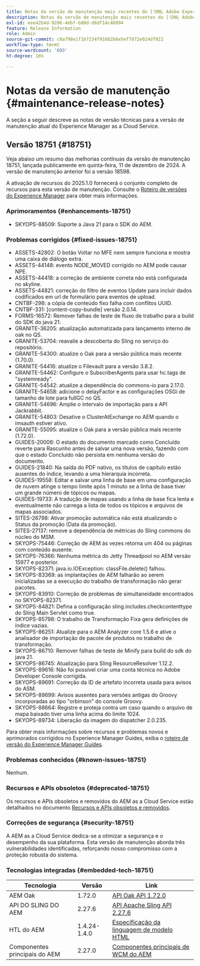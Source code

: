 ```yaml
---
title: Notas da versão de manutenção mais recentes do [!DNL Adobe Experience Manager] as a Cloud Service.
description: Notas da versão de manutenção mais recentes do [!DNL Adobe Experience Manager] as a Cloud Service.
exl-id: eee42b4d-9206-4ebf-b88d-d8df14c46094
feature: Release Information
role: Admin
source-git-commit: c8a798e1f1b7234f91682b6e5ef7072e024df022
workflow-type: tm+mt
source-wordcount: '693'
ht-degree: 16%

---
```



# Notas da versão de manutenção {#maintenance-release-notes}

A seção a seguir descreve as notas de versão técnicas para a versão de manutenção atual do Experience Manager as a Cloud Service.

## Versão 18751 {#18751}

Veja abaixo um resumo das melhorias contínuas da versão de manutenção 18751, lançada publicamente em quinta-feira, 11 de dezembro de 2024. A versão de manutenção anterior foi a versão 18598.

A ativação de recursos do 2025.1.0 fornecerá o conjunto completo de recursos para esta versão de manutenção. Consulte o [Roteiro de versões do Experience Manager](https://experienceleague.adobe.com/en/docs/experience-manager-release-information/aem-release-updates/update-releases-roadmap) para obter mais informações.

### Aprimoramentos {#enhancements-18751}

* SKYOPS-88509: Suporte a Java 21 para o SDK do AEM.

### Problemas corrigidos {#fixed-issues-18751}

* ASSETS-42802: O botão Voltar no MFE nem sempre funciona e mostra uma caixa de diálogo extra.
* ASSETS-44148: evento NODE_MOVED corrigido no AEM pode causar NPE.
* ASSETS-44418: a correção de ambiente correta não está configurada no skyline.
* ASSETS-44821: correção do filtro de eventos Update para incluir dados codificados em url de formulário para eventos de upload.
* CNTBF-298: a cópia de conteúdo fixo falha com conflitos UUID.
* CNTBF-331: [content-copy-bundle] versão 2.0.14.
* FORMS-16572: Remover falhas de teste de fluxo de trabalho para a build do SDK do java 21.
* GRANITE-36205: atualização automatizada para lançamento interno de oak no QS.
* GRANITE-53704: reavalie a descoberta do Sling no serviço do repositório.
* GRANITE-54300: atualize o Oak para a versão pública mais recente (1.70.0).
* GRANITE-54416: atualize o Filevault para a versão 3.8.2.
* GRANITE-54462: Configure o SubscriberAgents para usar hc.tags de &quot;systemready&quot;.
* GRANITE-54542: atualize a dependência do commons-io para 2.17.0.
* GRANITE-54658: adicione o delayFactor e as configurações OSGi de tamanho de lote para fullGC no QS.
* GRANITE-54696: Amplie o intervalo de importação para a API Jackrabbit.
* GRANITE-54803: Desative o ClusterAtExchange no AEM quando o imsauth estiver ativo.
* GRANITE-55095: atualize o Oak para a versão pública mais recente (1.72.0).
* GUIDES-20006: O estado do documento marcado como Concluído reverte para Rascunho antes de salvar uma nova versão, fazendo com que o estado Concluído não persista em nenhuma versão do documento.
* GUIDES-21840: Na saída do PDF nativo, os títulos de capítulo estão ausentes do índice, levando a uma hierarquia incorreta.
* GUIDES-19558: Editar e salvar uma linha de base em uma configuração de nuvem atinge o tempo limite após 1 minuto se a linha de base tiver um grande número de tópicos ou mapas.
* GUIDES-19733: A tradução de mapas usando a linha de base fica lenta e eventualmente não carrega a lista de todos os tópicos e arquivos de mapas associados.
* SITES-26798: Ativar promoção automática não está atualizando o Status da promoção (Data da promoção).
* SITES-27137: remove a dependência de métricas do Sling commons do núcleo do MSM.
* SKYOPS-75446: Correção de AEM às vezes retorna um 404 ou páginas com conteúdo ausente.
* SKYOPS-76366: Nenhuma métrica do Jetty Threadpool no AEM versão 15977 e posterior.
* SKYOPS-82371: java.io.IOException: classFile.delete() falhou.
* SKYOPS-83369: as implantações de AEM falharão ao serem inicializadas se a execução do trabalho de transformação não gerar pacotes.
* SKYOPS-83910: Correção de problemas de simultaneidade encontrados no SKYOPS-82371.
* SKYOPS-84821: Defina a configuração sling.includes.checkcontenttype do Sling Main Servlet como true.
* SKYOPS-85798: O trabalho de Transformação Fixa gera definições de índice vazias.
* SKYOPS-86251: Atualize para o AEM Analyzer core 1.5.6 e ative o analisador de importação de pacote de produtos no trabalho de transformação.
* SKYOPS-86710: Remover falhas de teste de Minify para build do sdk do java 21.
* SKYOPS-86745: Atualização para Sling ResourceResolver 1.12.2.
* SKYOPS-89616: Não foi possível criar uma conta técnica no Adobe Developer Console corrigida.
* SKYOPS-89691: Correção da ID de artefato incorreta usada para avisos do ASM.
* SKYOPS-89699: Avisos ausentes para versões antigas do Groovy incorporadas ao tipo &quot;orbinson&quot; do console Groovy.
* SKYOPS-88664: Registre e proteja contra um caso quando o arquivo de mapa baixado tiver uma linha acima do limite 1024.
* SKYOPS-89734: Liberação da imagem do dispatcher 2.0.235.

Para obter mais informações sobre recursos e problemas novos e aprimorados corrigidos no Experience Manager Guides, exiba o [roteiro de versão do Experience Manager Guides](https://experienceleague.adobe.com/en/docs/experience-manager-guides/using/release-info/aem-guides-releases-roadmap).

### Problemas conhecidos {#known-issues-18751}

Nenhum.

### Recursos e APIs obsoletos {#deprecated-18751}

Os recursos e APIs obsoletos e removidos do AEM as a Cloud Service estão detalhados no documento [Recursos e APIs obsoletos e removidos](/help/release-notes/deprecated-removed-features.md).

### Correções de segurança {#security-18751}

A AEM as a Cloud Service dedica-se a otimizar a segurança e o desempenho da sua plataforma. Esta versão de manutenção aborda três vulnerabilidades identificadas, reforçando nosso compromisso com a proteção robusta do sistema.

### Tecnologias integradas {#embedded-tech-18751}

| Tecnologia | Versão | Link |
|---|---|---|
| AEM Oak | 1.72.0 | [API Oak API 1.72.0](https://www.javadoc.io/doc/org.apache.jackrabbit/oak-api/1.72.0/index.html) |
| API DO SLING DO AEM | 2.27.6 | [API Apache Sling API 2.27.6](https://www.javadoc.io/doc/org.apache.sling/org.apache.sling.api/latest/index.html) |
| HTL do AEM | 1.4.24-1.4.0 | [Especificação da linguagem de modelo HTML](https://github.com/adobe/htl-spec) |
| Componentes principais do AEM | 2.27.0 | [Componentes principais de WCM do AEM](https://github.com/adobe/aem-core-wcm-components) |
